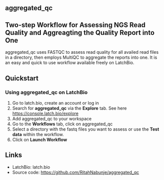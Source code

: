 aggregated_qc
---

## Two-step Workflow for Assessing NGS Read Quality and Aggreagting the Quality Report into One

aggregated_qc uses FASTQC to assess read quality for all availed read files in a directory, then employs MultiQC to aggregate the reports into one. It is an easy and quick to use workflow available freely on LatchBio.


## Quickstart
### Using aggregated_qc on LatchBio
1. Go to latch.bio, create an account or log in
2. Search for **aggregated_qc** via the **Explore** tab. See here https://console.latch.bio/explore
3. Add aggregated_qc to your workspace
4. Go to the **Workflows** tab, click on aggregated_qc
5. Select a directory with the fastq files you want to assess or use the **Test data** within the workflow.
6. Click on **Launch Workflow**  


## Links
- LatchBio: latch.bio
- Source code: https://github.com/RitahNabunje/aggregated_qc
